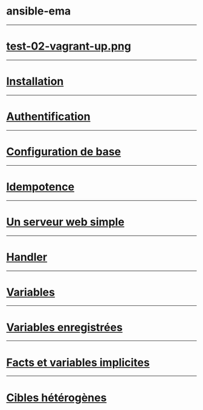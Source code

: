 # ansible-ema

---

# [test-02-vagrant-up.png](https://github.com/ErrorUnknow/ansible-ema/blob/main/test-02-vagrant-up.png)

---

# [Installation](Installation.md)

---

# [Authentification](Authentification.md)

---

# [Configuration de base](Configuration%20de%20base.md)

---

# [Idempotence](Idempotence.md)

---

# [Un serveur web simple](Un%20serveur%20web%20simple.md)

---

# [Handler](Handler.md)

---

# [Variables](Variables.md)

---

# [Variables enregistrées](Variables%20enregistr%C3%A9es.md)

---

# [Facts et variables implicites](Facts%20et%20variables%20implicites.md)

---

# [Cibles hétérogènes](Cibles%20hétérogènes.md)




